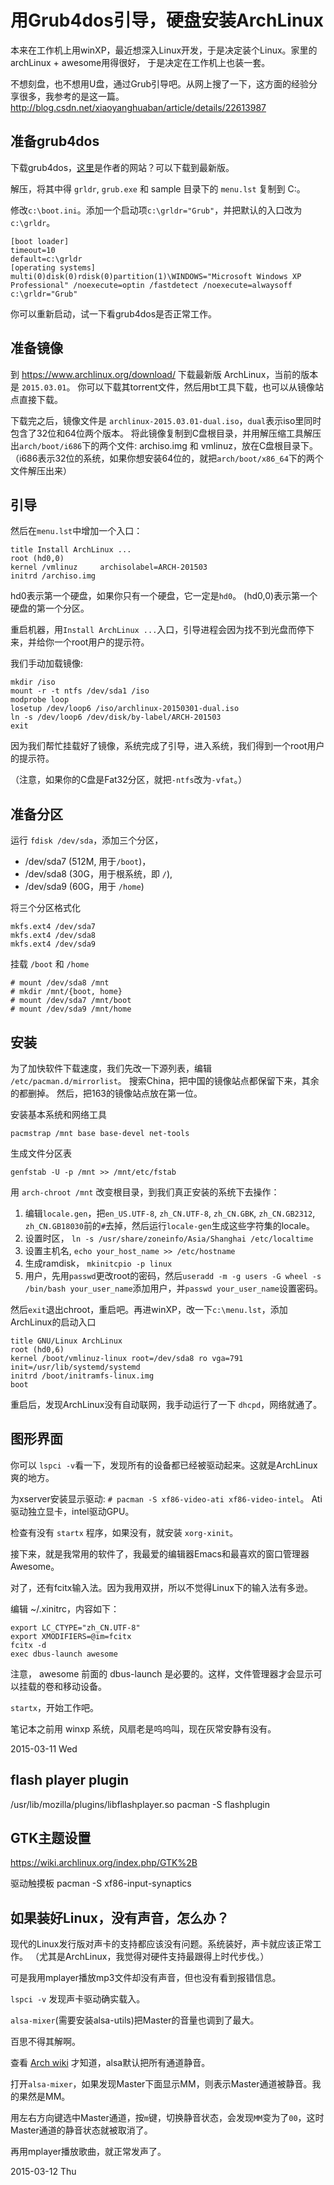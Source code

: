 # 用Grub4dos引导，硬盘安装ArchLinux #

本来在工作机上用winXP，最近想深入Linux开发，于是决定装个Linux。家里的archLinux + awesome用得很好，
于是决定在工作机上也装一套。

不想刻盘，也不想用U盘，通过Grub引导吧。从网上搜了一下，这方面的经验分享很多，我参考的是这一篇。
http://blog.csdn.net/xiaoyanghuaban/article/details/22613987

## 准备grub4dos

下载grub4dos，[这里](http://grub4dos.chenall.net/)是作者的网站？可以下载到最新版。

解压，将其中得 `grldr`, `grub.exe` 和 sample 目录下的 `menu.lst` 复制到 C:。

修改`c:\boot.ini`。添加一个启动项`c:\grldr="Grub"`，并把默认的入口改为`c:\grldr`。

    [boot loader]
    timeout=10
    default=c:\grldr
    [operating systems]
    multi(0)disk(0)rdisk(0)partition(1)\WINDOWS="Microsoft Windows XP Professional" /noexecute=optin /fastdetect /noexecute=alwaysoff
    c:\grldr="Grub"

你可以重新启动，试一下看grub4dos是否正常工作。

## 准备镜像 ##

到 https://www.archlinux.org/download/ 下载最新版 ArchLinux，当前的版本是 `2015.03.01`。
你可以下载其torrent文件，然后用bt工具下载，也可以从镜像站点直接下载。

下载完之后，镜像文件是 `archlinux-2015.03.01-dual.iso`，`dual`表示iso里同时包含了32位和64位两个版本。
将此镜像复制到C盘根目录，并用解压缩工具解压出`arch/boot/i686`下的两个文件: archiso.img 和 vmlinuz，放在C盘根目录下。（i686表示32位的系统，如果你想安装64位的，就把`arch/boot/x86_64`下的两个文件解压出来）

## 引导 ##

然后在`menu.lst`中增加一个入口：

    title Install ArchLinux ...
    root (hd0,0)
    kernel /vmlinuz     archisolabel=ARCH-201503
    initrd /archiso.img

hd0表示第一个硬盘，如果你只有一个硬盘，它一定是`hd0`。
(hd0,0)表示第一个硬盘的第一个分区。

重启机器，用`Install ArchLinux ...`入口，引导进程会因为找不到光盘而停下来，并给你一个root用户的提示符。

我们手动加载镜像:

    mkdir /iso
    mount -r -t ntfs /dev/sda1 /iso
    modprobe loop
    losetup /dev/loop6 /iso/archlinux-20150301-dual.iso
    ln -s /dev/loop6 /dev/disk/by-label/ARCH-201503
    exit

因为我们帮忙挂载好了镜像，系统完成了引导，进入系统，我们得到一个root用户的提示符。

（注意，如果你的C盘是Fat32分区，就把`-ntfs`改为`-vfat`。）

## 准备分区

运行 `fdisk /dev/sda`，添加三个分区，

- /dev/sda7 (512M, 用于`/boot`)，
- /dev/sda8 (30G，用于根系统，即 `/`),
- /dev/sda9 (60G，用于 `/home`)

将三个分区格式化

    mkfs.ext4 /dev/sda7
    mkfs.ext4 /dev/sda8
    mkfs.ext4 /dev/sda9

挂载 `/boot` 和 `/home`

    # mount /dev/sda8 /mnt
    # mkdir /mnt/{boot, home}
    # mount /dev/sda7 /mnt/boot
    # mount /dev/sda9 /mnt/home

## 安装 ##

为了加快软件下载速度，我们先改一下源列表，编辑 `/etc/pacman.d/mirrorlist`。
搜索China，把中国的镜像站点都保留下来，其余的都删掉。
然后，把163的镜像站点放在第一位。

安装基本系统和网络工具

    pacmstrap /mnt base base-devel net-tools

生成文件分区表

    genfstab -U -p /mnt >> /mnt/etc/fstab

用 `arch-chroot /mnt` 改变根目录，到我们真正安装的系统下去操作：

1. 编辑`locale.gen`，把`en_US.UTF-8`, `zh_CN.UTF-8`, `zh_CN.GBK`, `zh_CN.GB2312`, `zh_CN.GB18030`前的`#`去掉，然后运行`locale-gen`生成这些字符集的locale。
2. 设置时区， `ln -s /usr/share/zoneinfo/Asia/Shanghai /etc/localtime`
3. 设置主机名, `echo your_host_name >> /etc/hostname`
4. 生成ramdisk， `mkinitcpio -p linux`
5. 用户，先用`passwd`更改root的密码，然后`useradd -m -g users -G wheel -s /bin/bash your_user_name`添加用户，并`passwd your_user_name`设置密码。

然后`exit`退出chroot，重启吧。再进winXP，改一下`c:\menu.lst`，添加ArchLinux的启动入口

    title GNU/Linux ArchLinux
    root (hd0,6)
    kernel /boot/vmlinuz-linux root=/dev/sda8 ro vga=791 init=/usr/lib/systemd/systemd
    initrd /boot/initramfs-linux.img
    boot

重启后，发现ArchLinux没有自动联网，我手动运行了一下 `dhcpd`，网络就通了。

## 图形界面

你可以 `lspci -v`看一下，发现所有的设备都已经被驱动起来。这就是ArchLinux爽的地方。

为xserver安装显示驱动: `# pacman -S xf86-video-ati xf86-video-intel`。
Ati驱动独立显卡，intel驱动GPU。

检查有没有 `startx` 程序，如果没有，就安装 `xorg-xinit`。

接下来，就是我常用的软件了，我最爱的编辑器Emacs和最喜欢的窗口管理器Awesome。

对了，还有fcitx输入法。因为我用双拼，所以不觉得Linux下的输入法有多逊。

编辑 ~/.xinitrc，内容如下：

    export LC_CTYPE="zh_CN.UTF-8"
    export XMODIFIERS=@im=fcitx
    fcitx -d
    exec dbus-launch awesome

注意， awesome 前面的 dbus-launch 是必要的。这样，文件管理器才会显示可以挂载的卷和移动设备。

`startx`，开始工作吧。

笔记本之前用 winxp 系统，风扇老是呜呜叫，现在灰常安静有没有。

2015-03-11 Wed


## flash player plugin ##
/usr/lib/mozilla/plugins/libflashplayer.so
pacman -S flashplugin

## GTK主题设置 ##
https://wiki.archlinux.org/index.php/GTK%2B

驱动触摸板
pacman -S xf86-input-synaptics

## 如果装好Linux，没有声音，怎么办？ ##

现代的Linux发行版对声卡的支持都应该没有问题。系统装好，声卡就应该正常工作。
（尤其是ArchLinux，我觉得对硬件支持最跟得上时代步伐。）

可是我用mplayer播放mp3文件却没有声音，但也没有看到报错信息。

`lspci -v` 发现声卡驱动确实载入。

`alsa-mixer`(需要安装alsa-utils)把Master的音量也调到了最大。

百思不得其解啊。

查看 [Arch wiki](https://wiki.archlinux.org/index.php/Advanced_Linux_Sound_Architecture#Unmuting_the_channels) 才知道，alsa默认把所有通道静音。

打开`alsa-mixer`，如果发现Master下面显示MM，则表示Master通道被静音。我的果然是MM。

用左右方向键选中Master通道，按`m`键，切换静音状态，会发现`MM`变为了`00`，这时Master通道的静音状态就被取消了。

再用mplayer播放歌曲，就正常发声了。

2015-03-12 Thu
